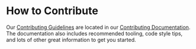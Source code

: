 # How to Contribute

Our [Contributing Guidelines](https://contributing.bitwarden.com/contributing/) are located in our [Contributing Documentation](https://contributing.bitwarden.com/). The documentation also includes recommended tooling, code style tips, and lots of other great information to get you started.
